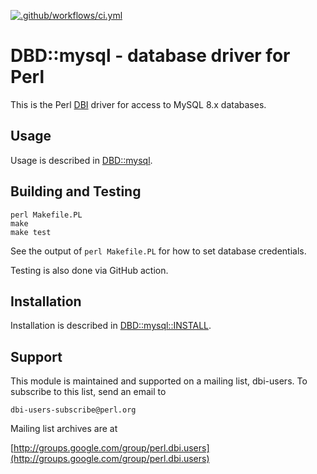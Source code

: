 [![.github/workflows/ci.yml](https://github.com/perl5-dbi/DBD-mysql/actions/workflows/ci.yml/badge.svg)](https://github.com/perl5-dbi/DBD-mysql/actions/workflows/ci.yml)

# DBD::mysql - database driver for Perl

This is the Perl [DBI](https://metacpan.org/pod/DBI) driver for access to MySQL 8.x databases.

## Usage

Usage is described in [DBD::mysql](https://metacpan.org/pod/DBD::mysql).

## Building and Testing

```
perl Makefile.PL
make
make test
```

See the output of `perl Makefile.PL` for how to set database credentials.

Testing is also done via GitHub action.

## Installation

Installation is described in [DBD::mysql::INSTALL](https://metacpan.org/pod/DBD::mysql::INSTALL).

## Support

This module is maintained and supported on a mailing list, dbi-users.
To subscribe to this list, send an email to

    dbi-users-subscribe@perl.org

Mailing list archives are at

[http://groups.google.com/group/perl.dbi.users](http://groups.google.com/group/perl.dbi.users)
